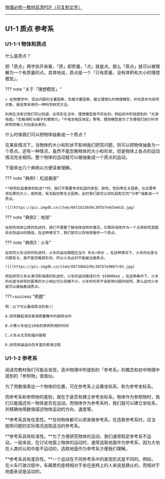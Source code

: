 <a href='https://r1-ndr.ykt.cbern.com.cn/edu_product/esp/assets/708256b6-6f06-4d14-89c7-4df16dfe3b81.pkg/pdf.pdf' target='_blank'>物理必修一教材高清PDF（可复制文字）</a>

---

## U1-1 质点 参考系

### U1-1-1 物体和质点

什么是质点？

把「质点」两字拆开来看，「质」即质量，「点」就是点。那么「质点」就可以被理解为一个有质量的点。具体地说，质点是一个「只有质量，没有体积和大小的理想模型」。

??? note "关于「理想模型」"

    > 在物理学中，突出问题的主要因素，忽略次要因素，建立理想化的物理模型，并将其作为研究对象，是经常采用的一种科学研究方法。
    
    利用生活常识我们可以知道，在现实生活中，理想模型是不存在的。例如初中阶段提到的「光滑地面」「忽略滑轮与绳子的摩擦力」「干电池电压恒定」等等。理想模型是为了方便我们进行科学研究而被人为创造出来的。

什么时候我们可以把物体抽象成一个质点？

在某些情况下，当物体的大小和形状不影响我们研究问题，则可以把物体抽象为一个质点。还有一种情况，虽然不能忽略物体的大小和形状，但是物体上各点的运动情况完全相同。整个物体的运动就可以被抽象成一个质点的运动。

下面举出几个典例以方便读者理解。

??? note "典例1：松鼠搬家"

    **研究松鼠搬家的轨迹**时，我们不需要考虑松鼠的体型、颜色、性别等无关因素，也无需考虑松果的大小、成熟度、有无裂纹等无关因素。此时我们就可以将松鼠和它的“行李”抽象成一个质点。
    
    ![](https://pic.imgdb.cn/item/6672d158d9c307b7e9d3e0cb.jpg)

??? note "典例2：地球"

    在研究地球公转的轨迹时，我们不需要了解地球自转的情况，只需将地球作为一个点来研究其围绕太阳运动的路径。在这种情况下，我们就可以将地球看作一个质点。

??? note "典例3：火车"

    在研究火车过桥的轨迹时，火车的运动路程应当为 车长+桥长 。在这种情况下，火车的长度与问题有关，故不能忽略其形状，所以火车此时不能被当做质点。
    
    ![](https://pic.imgdb.cn/item/66739b62d9c307b7e9087c65.jpg)
    
    而在研究火车从漠河到海南的轨迹时，火车的运动路径约为 $5000km$ 。在这种条件下，火车的长度与研究的距离的大小相比可以忽略不计，火车的形状不会影响问题的研究，那么此时火车就可以被抽象成质点。

???+success "例题"

    例：以下可以看成质点的有()
    
    A.研究舞蹈演员表演芭蕾舞中的旋转动作
    
    B.计算火车经过10米的铁桥所用的时间
    
    C.火车从北京到福州路程
    
    D.研究体操运动员丰富的表演过程

### U1-1-2 参考系

阅读完教材我们可能会发现，高中物理中所提到的「参考系」的概念和初中物理中提到的「参照物」很类似。

为了用数值表达一个物体的位置，可在参考系上设置坐标系，称为参考坐标系。

而参考系和参照物的差别，就在于是否有建立参考坐标系。物体作为参照物时，我们只能描述另一物体是否在运动。而物体作为参考系时，我们就可以建立坐标系，并精确地用数值描述物体运动的方向、速度等。

**参考系具有任意性。**任何物体都可以用来做参考系。在选取参考系时，应当按照问题的实际情况选取适当的参考系。

**参考系具有标准性。**为了方便研究物体的运动，我们通常假定参考系不运动。一般来说，在讨论地面上物体的运动时，通常选取地面作为参考系，因为大地在人类的认知中是不运动的，选取地面作为参考系方便我们理解。

**参考系具有差异性。**一个运动在不同参考系中的表现形式是不同的。例如，在火车行驶过程中，车厢里的座椅相对于坐在座椅上的人来说是静止的，而相对于地面来说是运动的。

